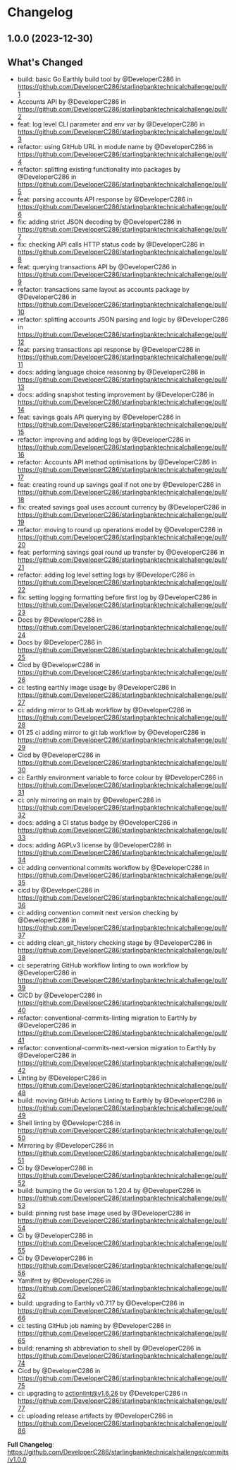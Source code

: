 # Changelog

## 1.0.0 (2023-12-30)

## What's Changed
* build: basic Go Earthly build tool by @DeveloperC286 in https://github.com/DeveloperC286/starlingbanktechnicalchallenge/pull/1
* Accounts API by @DeveloperC286 in https://github.com/DeveloperC286/starlingbanktechnicalchallenge/pull/2
* feat: log level CLI parameter and env var by @DeveloperC286 in https://github.com/DeveloperC286/starlingbanktechnicalchallenge/pull/3
* refactor: using GitHub URL in module name by @DeveloperC286 in https://github.com/DeveloperC286/starlingbanktechnicalchallenge/pull/4
* refactor: splitting existing functionality into packages by @DeveloperC286 in https://github.com/DeveloperC286/starlingbanktechnicalchallenge/pull/5
* feat: parsing accounts API response by @DeveloperC286 in https://github.com/DeveloperC286/starlingbanktechnicalchallenge/pull/6
* fix: adding strict JSON decoding by @DeveloperC286 in https://github.com/DeveloperC286/starlingbanktechnicalchallenge/pull/7
* fix: checking API calls HTTP status code by @DeveloperC286 in https://github.com/DeveloperC286/starlingbanktechnicalchallenge/pull/8
* feat: querying transactions API by @DeveloperC286 in https://github.com/DeveloperC286/starlingbanktechnicalchallenge/pull/9
* refactor: transactions same layout as accounts package by @DeveloperC286 in https://github.com/DeveloperC286/starlingbanktechnicalchallenge/pull/10
* refactor: splitting accounts JSON parsing and logic by @DeveloperC286 in https://github.com/DeveloperC286/starlingbanktechnicalchallenge/pull/12
* feat: parsing transactions api response by @DeveloperC286 in https://github.com/DeveloperC286/starlingbanktechnicalchallenge/pull/11
* docs: adding language choice reasoning by @DeveloperC286 in https://github.com/DeveloperC286/starlingbanktechnicalchallenge/pull/13
* docs: adding snapshot testing improvement by @DeveloperC286 in https://github.com/DeveloperC286/starlingbanktechnicalchallenge/pull/14
* feat: savings goals API querying by @DeveloperC286 in https://github.com/DeveloperC286/starlingbanktechnicalchallenge/pull/15
* refactor: improving and adding logs by @DeveloperC286 in https://github.com/DeveloperC286/starlingbanktechnicalchallenge/pull/16
* refactor: Accounts API method optimisations by @DeveloperC286 in https://github.com/DeveloperC286/starlingbanktechnicalchallenge/pull/17
* feat: creating round up savings goal if not one by @DeveloperC286 in https://github.com/DeveloperC286/starlingbanktechnicalchallenge/pull/18
* fix: created savings goal uses account currency by @DeveloperC286 in https://github.com/DeveloperC286/starlingbanktechnicalchallenge/pull/19
* refactor: moving to round up operations model by @DeveloperC286 in https://github.com/DeveloperC286/starlingbanktechnicalchallenge/pull/20
* feat: performing savings goal round up transfer by @DeveloperC286 in https://github.com/DeveloperC286/starlingbanktechnicalchallenge/pull/21
* refactor: adding log level setting logs by @DeveloperC286 in https://github.com/DeveloperC286/starlingbanktechnicalchallenge/pull/22
* fix: setting logging formatting before first log by @DeveloperC286 in https://github.com/DeveloperC286/starlingbanktechnicalchallenge/pull/23
* Docs by @DeveloperC286 in https://github.com/DeveloperC286/starlingbanktechnicalchallenge/pull/24
* Docs by @DeveloperC286 in https://github.com/DeveloperC286/starlingbanktechnicalchallenge/pull/25
* Cicd by @DeveloperC286 in https://github.com/DeveloperC286/starlingbanktechnicalchallenge/pull/26
* ci: testing earthly image usage by @DeveloperC286 in https://github.com/DeveloperC286/starlingbanktechnicalchallenge/pull/27
* ci: adding mirror to GitLab workflow by @DeveloperC286 in https://github.com/DeveloperC286/starlingbanktechnicalchallenge/pull/28
* 01 25 ci adding mirror to git lab workflow by @DeveloperC286 in https://github.com/DeveloperC286/starlingbanktechnicalchallenge/pull/29
* Cicd by @DeveloperC286 in https://github.com/DeveloperC286/starlingbanktechnicalchallenge/pull/30
* ci: Earthly environment variable to force colour by @DeveloperC286 in https://github.com/DeveloperC286/starlingbanktechnicalchallenge/pull/31
* ci: only mirroring on main by @DeveloperC286 in https://github.com/DeveloperC286/starlingbanktechnicalchallenge/pull/32
* docs: adding a CI status badge by @DeveloperC286 in https://github.com/DeveloperC286/starlingbanktechnicalchallenge/pull/33
* docs: adding AGPLv3 license by @DeveloperC286 in https://github.com/DeveloperC286/starlingbanktechnicalchallenge/pull/34
* ci: adding conventional commits workflow by @DeveloperC286 in https://github.com/DeveloperC286/starlingbanktechnicalchallenge/pull/35
* cicd by @DeveloperC286 in https://github.com/DeveloperC286/starlingbanktechnicalchallenge/pull/36
* ci: adding convention commit next version checking by @DeveloperC286 in https://github.com/DeveloperC286/starlingbanktechnicalchallenge/pull/37
* ci: adding clean_git_history checking stage by @DeveloperC286 in https://github.com/DeveloperC286/starlingbanktechnicalchallenge/pull/38
* ci: seperatring GitHub workflow linting to own workflow by @DeveloperC286 in https://github.com/DeveloperC286/starlingbanktechnicalchallenge/pull/39
* CICD by @DeveloperC286 in https://github.com/DeveloperC286/starlingbanktechnicalchallenge/pull/40
* refactor: conventional-commits-linting migration to Earthly by @DeveloperC286 in https://github.com/DeveloperC286/starlingbanktechnicalchallenge/pull/41
* refactor: conventional-commits-next-version migration to Earthly by @DeveloperC286 in https://github.com/DeveloperC286/starlingbanktechnicalchallenge/pull/42
* Linting by @DeveloperC286 in https://github.com/DeveloperC286/starlingbanktechnicalchallenge/pull/48
* build: moving GitHub Actions Linting to Earthly by @DeveloperC286 in https://github.com/DeveloperC286/starlingbanktechnicalchallenge/pull/49
* Shell linting by @DeveloperC286 in https://github.com/DeveloperC286/starlingbanktechnicalchallenge/pull/50
* Mirroring by @DeveloperC286 in https://github.com/DeveloperC286/starlingbanktechnicalchallenge/pull/51
* Ci by @DeveloperC286 in https://github.com/DeveloperC286/starlingbanktechnicalchallenge/pull/52
* build: bumping the Go version to 1.20.4 by @DeveloperC286 in https://github.com/DeveloperC286/starlingbanktechnicalchallenge/pull/53
* build: pinning rust base image used by @DeveloperC286 in https://github.com/DeveloperC286/starlingbanktechnicalchallenge/pull/54
* Ci by @DeveloperC286 in https://github.com/DeveloperC286/starlingbanktechnicalchallenge/pull/55
* Ci by @DeveloperC286 in https://github.com/DeveloperC286/starlingbanktechnicalchallenge/pull/56
* Yamlfmt by @DeveloperC286 in https://github.com/DeveloperC286/starlingbanktechnicalchallenge/pull/62
* build: upgrading to Earthly v0.7.17 by @DeveloperC286 in https://github.com/DeveloperC286/starlingbanktechnicalchallenge/pull/66
* ci: testing GitHub job naming by @DeveloperC286 in https://github.com/DeveloperC286/starlingbanktechnicalchallenge/pull/65
* build: renaming sh abbreviation to shell by @DeveloperC286 in https://github.com/DeveloperC286/starlingbanktechnicalchallenge/pull/74
* Cicd by @DeveloperC286 in https://github.com/DeveloperC286/starlingbanktechnicalchallenge/pull/75
* ci: upgrading to actionlint@v1.6.26 by @DeveloperC286 in https://github.com/DeveloperC286/starlingbanktechnicalchallenge/pull/77
* ci: uploading release artifacts by @DeveloperC286 in https://github.com/DeveloperC286/starlingbanktechnicalchallenge/pull/86


**Full Changelog**: https://github.com/DeveloperC286/starlingbanktechnicalchallenge/commits/v1.0.0
